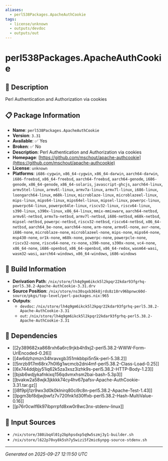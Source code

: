 ```yaml
---
aliases:
  - perl538Packages.ApacheAuthCookie
tags:
  - license/unknown
  - outputs/devdoc
  - outputs/out
---
```


# perl538Packages.ApacheAuthCookie

## 📝 Description

Perl Authentication and Authorization via cookies

## 📋 Package Information

- **Name**: `perl538Packages.ApacheAuthCookie`
- **Version**: `3.31`
- **Available**: ✅ Yes
- **Broken**: ✅ No
- **Description**: Perl Authentication and Authorization via cookies
- **Homepage**: [https://github.com/mschout/apache-authcookie](https://github.com/mschout/apache-authcookie)
- **License**: `unknown`
- **Platforms**: `i686-cygwin`, `x86_64-cygwin`, `x86_64-darwin`, `aarch64-darwin`, `i686-freebsd`, `x86_64-freebsd`, `aarch64-freebsd`, `aarch64-genode`, `i686-genode`, `x86_64-genode`, `x86_64-solaris`, `javascript-ghcjs`, `aarch64-linux`, `armv5tel-linux`, `armv6l-linux`, `armv7a-linux`, `armv7l-linux`, `i686-linux`, `loongarch64-linux`, `m68k-linux`, `microblaze-linux`, `microblazeel-linux`, `mips-linux`, `mips64-linux`, `mips64el-linux`, `mipsel-linux`, `powerpc-linux`, `powerpc64-linux`, `powerpc64le-linux`, `riscv32-linux`, `riscv64-linux`, `s390-linux`, `s390x-linux`, `x86_64-linux`, `mmix-mmixware`, `aarch64-netbsd`, `armv6l-netbsd`, `armv7a-netbsd`, `armv7l-netbsd`, `i686-netbsd`, `m68k-netbsd`, `mipsel-netbsd`, `powerpc-netbsd`, `riscv32-netbsd`, `riscv64-netbsd`, `x86_64-netbsd`, `aarch64_be-none`, `aarch64-none`, `arm-none`, `armv6l-none`, `avr-none`, `i686-none`, `microblaze-none`, `microblazeel-none`, `mips-none`, `mips64-none`, `msp430-none`, `or1k-none`, `m68k-none`, `powerpc-none`, `powerpcle-none`, `riscv32-none`, `riscv64-none`, `rx-none`, `s390-none`, `s390x-none`, `vc4-none`, `x86_64-none`, `i686-openbsd`, `x86_64-openbsd`, `x86_64-redox`, `wasm64-wasi`, `wasm32-wasi`, `aarch64-windows`, `x86_64-windows`, `i686-windows`

## 🔧 Build Information

- **Derivation Path**: `/nix/store/lh4q9gm6ikck5l2kpqr22kdar93fgrhq-perl5.38.2-Apache-AuthCookie-3.31.drv`
- **Source Position**: `/nix/store/ns30sqxb36k8jrds8z18rv96bpnwc60d-source/pkgs/top-level/perl-packages.nix:965`
- **Outputs**:
  - `devdoc`:  `/nix/store/lh4q9gm6ikck5l2kpqr22kdar93fgrhq-perl5.38.2-Apache-AuthCookie-3.31`
  - `out`:  `/nix/store/lh4q9gm6ikck5l2kpqr22kdar93fgrhq-perl5.38.2-Apache-AuthCookie-3.31`

## 🔗 Dependencies

- [[2y389682xa868rxh6a6rc9rjkb4h9xj2-perl5.38.2-WWW-Form-UrlEncoded-0.26]]
- [[4w6dzhzmzn34hravxgb351mkbbpi5n5k-perl-5.38.2]]
- [[5nrzb917m68rx7h0l6g1wcmcb2dni4mf-perl5.38.2-Class-Load-0.25]]
- [[6x744ddjbjy51iq62k5za3xsz3izhk9s-perl5.38.2-HTTP-Body-1.23]]
- [[bjsb6wdjykafnkixq156qdvmxhsm2bai-bash-5.3p3]]
- [[bvakw2a58wjk3jkkkk74cy4hv67pafsv-Apache-AuthCookie-3.31.tar.gz]]
- [[i8f9plj1zr9wx3d0k0klnirq80ci9c8n-perl5.38.2-Apache-Test-1.43]]
- [[lpgm3bf8djwjbwfz7v720fnk1d30ffxb-perl5.38.2-Hash-MultiValue-0.16]]
- [[p76r0cwlf6k97ibprrpfd8xw0r8wc3nx-stdenv-linux]]

## 📁 Input Sources

- `/nix/store/380ibq4l01y2bphpsdxp5q9w5szmj3y1-builder.sh`
- `/nix/store/l622p70vy8k5sh7y5wizi5f2mic6ynpg-source-stdenv.sh`

---
*Generated on 2025-09-27 12:11:50 UTC*
